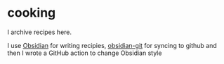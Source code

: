 # cooking
I archive recipes here.

I use [Obsidian](https://obsidian.md/) for writing recipies, [obsidian-git](https://github.com/denolehov/obsidian-git) for syncing to github and then I wrote a GitHub action to change Obsidian style 
